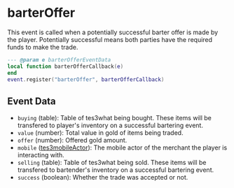 # barterOffer

This event is called when a potentially successful barter offer is made by the player. Potentially successful means both parties have the required funds to make the trade.

```lua
--- @param e barterOfferEventData
local function barterOfferCallback(e)
end
event.register("barterOffer", barterOfferCallback)
```

## Event Data

* `buying` (table): Table of tes3what being bought. These items will be transfered to player's inventory on a successful bartering event.
* `value` (number): Total value in gold of items being traded.
* `offer` (number): Offered gold amount.
* `mobile` ([tes3mobileActor](../../types/tes3mobileActor)): The mobile actor of the merchant the player is interacting with.
* `selling` (table): Table of tes3what being sold. These items will be transfered to bartender's inventory on a successful bartering event.
* `success` (boolean): Whether the trade was accepted or not.

